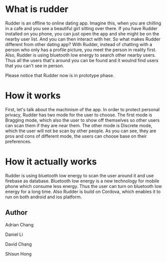 
 

# What is rudder

Rudder is an offline to online dating app. Imagine this, when you are chilling in a cafe and you see a beautiful girl sitting over there. If you have Rudder installed on you phone, you can just open the app and she might be on the nearby user list. And you can then interact with her. So what makes Rudder different from other dating app? With Rudder, instead of chatting with a person who only has a profile picture, you meet the person in reality first. Also, Rudder is using bluetooth low energy to search other nearby users. Thus all the users that's around you can be found and it woulnd find users that you can't see in person.

Please notice that Rudder now is in prototype phase.

# How it works

First, let's talk about the machinism of the app. In order to protect personal privacy, Rudder has two mode for the user to choose. The first mode is Bragging mode, which also the user to show off themselves so other users can scan them if they are near them. The other mode is Discrete mode, which the user will not be scan by other people. As you can see, they are pros and cons of different mode, the users can choose base on their preferences.

# How it actually works

Rudder is using bluetooth low energy to scan the user around it and use firebase as database. Bluetooth low energy is a new technology for mobile phone which consume less energy. Thus the user can turn on bluetooth low energy for a long time. Also Rudder is build on Cordova, which enables it to run on both android and ios platform.

## Author

Adrian Chang

Daniel Li

David Chang

Shisun Hong



